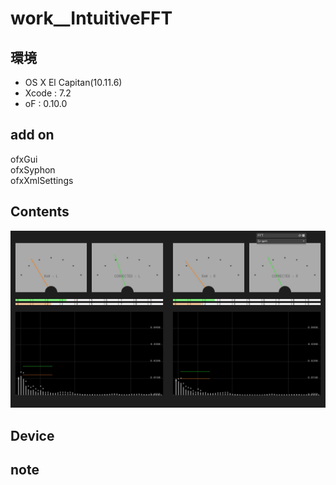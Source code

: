 # work__IntuitiveFFT #

## 環境 ##
*	OS X El Capitan(10.11.6)
*	Xcode : 7.2
*	oF : 0.10.0

## add on ##
ofxGui  
ofxSyphon  
ofxXmlSettings  
  
## Contents ##
![image](./image_0.jpg) 

## Device ##


## note ##






